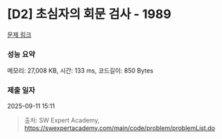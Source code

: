 # [D2] 초심자의 회문 검사 - 1989 

[문제 링크](https://swexpertacademy.com/main/code/problem/problemDetail.do?contestProbId=AV5PyTLqAf4DFAUq) 

### 성능 요약

메모리: 27,008 KB, 시간: 133 ms, 코드길이: 850 Bytes

### 제출 일자

2025-09-11 15:11



> 출처: SW Expert Academy, https://swexpertacademy.com/main/code/problem/problemList.do